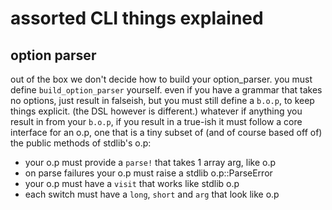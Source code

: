 # assorted CLI things explained


## option parser

out of the box we don't decide how to build your option_parser. you must
define `build_option_parser` yourself. even if you have a grammar that
takes no options, just result in falseish, but you must still define a
`b.o.p`, to keep things explicit. (the DSL however is different.)
whatever if anything you result in from your `b.o.p`, if you result in a
true-ish it must follow a core interface for an o.p, one that is a tiny
subset of (and of course based off of) the public methods of stdlib's o.p:

  + your o.p must provide a `parse!` that takes 1 array arg, like o.p
  + on parse failures your o.p must raise a stdlib o.p::ParseError
  + your o.p must have a `visit` that works like stdlib o.p
  + each switch must have a `long`, `short` and `arg` that look like o.p


